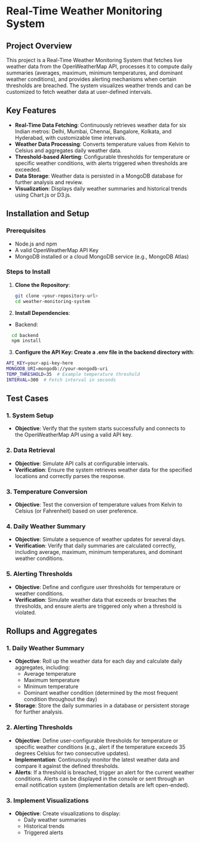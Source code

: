 # Real-Time Weather Monitoring System

## Project Overview
This project is a Real-Time Weather Monitoring System that fetches live weather data from the OpenWeatherMap API, processes it to compute daily summaries (averages, maximum, minimum temperatures, and dominant weather conditions), and provides alerting mechanisms when certain thresholds are breached. The system visualizes weather trends and can be customized to fetch weather data at user-defined intervals.

## Key Features
- **Real-Time Data Fetching**: Continuously retrieves weather data for six Indian metros: Delhi, Mumbai, Chennai, Bangalore, Kolkata, and Hyderabad, with customizable time intervals.
- **Weather Data Processing**: Converts temperature values from Kelvin to Celsius and aggregates daily weather data.
- **Threshold-based Alerting**: Configurable thresholds for temperature or specific weather conditions, with alerts triggered when thresholds are exceeded.
- **Data Storage**: Weather data is persisted in a MongoDB database for further analysis and review.
- **Visualization**: Displays daily weather summaries and historical trends using Chart.js or D3.js.

## Installation and Setup

### Prerequisites
- Node.js and npm
- A valid OpenWeatherMap API Key
- MongoDB installed or a cloud MongoDB service (e.g., MongoDB Atlas)

### Steps to Install
1. **Clone the Repository**:
   ```bash
   git clone <your-repository-url>
   cd weather-monitoring-system
   
2. **Install Dependencies**:
- Backend:
 ```bash
   cd backend
   npm install
```
3. **Configure the API Key: Create a .env file in the backend directory with**:
```bash
API_KEY=your-api-key-here
MONGODB_URI=mongodb://your-mongodb-uri
TEMP_THRESHOLD=35  # Example temperature threshold
INTERVAL=300  # Fetch interval in seconds
```

## Test Cases

### 1. System Setup
- **Objective**: Verify that the system starts successfully and connects to the OpenWeatherMap API using a valid API key.

### 2. Data Retrieval
- **Objective**: Simulate API calls at configurable intervals.
- **Verification**: Ensure the system retrieves weather data for the specified locations and correctly parses the response.

### 3. Temperature Conversion
- **Objective**: Test the conversion of temperature values from Kelvin to Celsius (or Fahrenheit) based on user preference.

### 4. Daily Weather Summary
- **Objective**: Simulate a sequence of weather updates for several days.
- **Verification**: Verify that daily summaries are calculated correctly, including average, maximum, minimum temperatures, and dominant weather conditions.

### 5. Alerting Thresholds
- **Objective**: Define and configure user thresholds for temperature or weather conditions.
- **Verification**: Simulate weather data that exceeds or breaches the thresholds, and ensure alerts are triggered only when a threshold is violated.


## Rollups and Aggregates

### 1. Daily Weather Summary
- **Objective**: Roll up the weather data for each day and calculate daily aggregates, including:
  - Average temperature
  - Maximum temperature
  - Minimum temperature
  - Dominant weather condition (determined by the most frequent condition throughout the day)
- **Storage**: Store the daily summaries in a database or persistent storage for further analysis.

### 2. Alerting Thresholds
- **Objective**: Define user-configurable thresholds for temperature or specific weather conditions (e.g., alert if the temperature exceeds 35 degrees Celsius for two consecutive updates).
- **Implementation**: Continuously monitor the latest weather data and compare it against the defined thresholds.
- **Alerts**: If a threshold is breached, trigger an alert for the current weather conditions. Alerts can be displayed in the console or sent through an email notification system (implementation details are left open-ended).

### 3. Implement Visualizations
- **Objective**: Create visualizations to display:
  - Daily weather summaries
  - Historical trends
  - Triggered alerts

